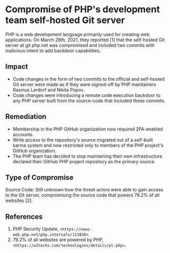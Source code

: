 # Compromise of PHP's development team self-hosted Git server

PHP is a web development language primarily used for creating web applications. On March 28th, 2021, they reported [1] that the self-hosted Git server at git.php.net was compromised and included two commits with malicious intent to add backdoor capabilities.

## Impact

* Code changes in the form of two commits to the official and self-hosted Git server were made as if they were signed-off by PHP maintainers Rasmus Lerdorf and Nikita Popov.
* Code changes were introducing a remote code execution backdoor to any PHP server built from the source-code that included these commits.

## Remediation

* Membership in the PHP GitHub organization now required 2FA-enabled accounts.
* Write access to the repository's source migrated out of a self-built karma system and now restricted only to members of the PHP project's GitHub organization.
* The PHP team has decided to stop maintaining their own infrastructure declared their GitHub PHP project repository as the primary source.

## Type of Compromise

Source Code: Still unknown how the threat actors were able to gain access to the Git server, compromising the source code that powers 79.2% of all websites [2].

## References

1. PHP Security Update, `<https://news-web.php.net/php.internals/113838>`.
2. 79.2% of all websites are powered by PHP, `<https://w3techs.com/technologies/details/pl-php>`.
